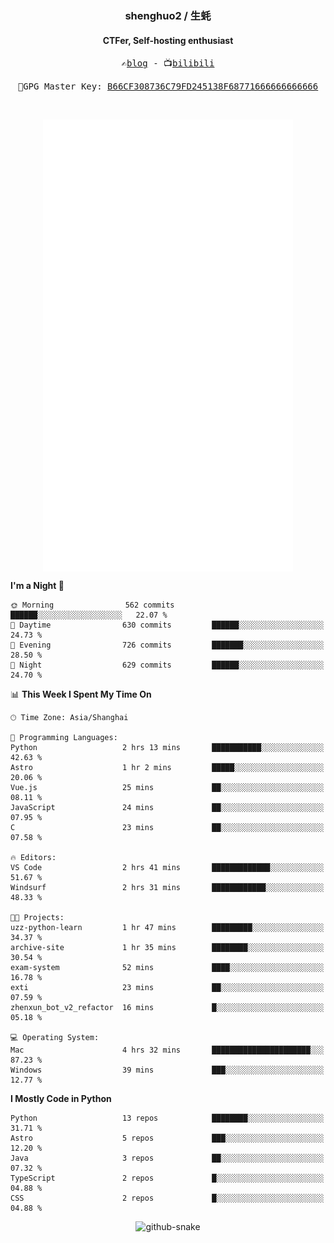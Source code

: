<h3 align="center"> shenghuo2 / 生蚝 </h3>
<h4 align="center" >CTFer, Self-hosting enthusiast</h3>


<p align="center">
  <samp>
    ✍️<a href="https://blog.shenghuo2.top/">blog</a> -
    📺<a href="https://space.bilibili.com/85894935">bilibili</a>
  </samp>
</p>
<p align="center">
  <samp>
     🔐GPG Master Key: <a align="center" href="https://github.com/shenghuo2.gpg">B66CF308736C79FD245138F68771666666666666</a>
  </samp>
</p>
<br>
<p align="center">
  <a href="https://github.com/shenghuo2">
    <img width="400" align="top" src="https://github.com/shenghuo2/shenghuo2/blob/main/metrics.left.svg" />
  </a>
  <a href="https://github.com/shenghuo2">
    <img width="400" align="top" src="https://github.com/shenghuo2/shenghuo2/blob/main/metrics.right.svg" />
  </a>
</p>


<!--START_SECTION:waka-->
**I'm a Night 🦉** 

```text
🌞 Morning                562 commits         ██████░░░░░░░░░░░░░░░░░░░   22.07 % 
🌆 Daytime                630 commits         ██████░░░░░░░░░░░░░░░░░░░   24.73 % 
🌃 Evening                726 commits         ███████░░░░░░░░░░░░░░░░░░   28.50 % 
🌙 Night                  629 commits         ██████░░░░░░░░░░░░░░░░░░░   24.70 % 
```


📊 **This Week I Spent My Time On** 

```text
🕑︎ Time Zone: Asia/Shanghai

💬 Programming Languages: 
Python                   2 hrs 13 mins       ███████████░░░░░░░░░░░░░░   42.63 % 
Astro                    1 hr 2 mins         █████░░░░░░░░░░░░░░░░░░░░   20.06 % 
Vue.js                   25 mins             ██░░░░░░░░░░░░░░░░░░░░░░░   08.11 % 
JavaScript               24 mins             ██░░░░░░░░░░░░░░░░░░░░░░░   07.95 % 
C                        23 mins             ██░░░░░░░░░░░░░░░░░░░░░░░   07.58 % 

🔥 Editors: 
VS Code                  2 hrs 41 mins       █████████████░░░░░░░░░░░░   51.67 % 
Windsurf                 2 hrs 31 mins       ████████████░░░░░░░░░░░░░   48.33 % 

🐱‍💻 Projects: 
uzz-python-learn         1 hr 47 mins        █████████░░░░░░░░░░░░░░░░   34.37 % 
archive-site             1 hr 35 mins        ████████░░░░░░░░░░░░░░░░░   30.54 % 
exam-system              52 mins             ████░░░░░░░░░░░░░░░░░░░░░   16.78 % 
exti                     23 mins             ██░░░░░░░░░░░░░░░░░░░░░░░   07.59 % 
zhenxun_bot_v2_refactor  16 mins             █░░░░░░░░░░░░░░░░░░░░░░░░   05.18 % 

💻 Operating System: 
Mac                      4 hrs 32 mins       ██████████████████████░░░   87.23 % 
Windows                  39 mins             ███░░░░░░░░░░░░░░░░░░░░░░   12.77 % 
```

**I Mostly Code in Python** 

```text
Python                   13 repos            ████████░░░░░░░░░░░░░░░░░   31.71 % 
Astro                    5 repos             ███░░░░░░░░░░░░░░░░░░░░░░   12.20 % 
Java                     3 repos             ██░░░░░░░░░░░░░░░░░░░░░░░   07.32 % 
TypeScript               2 repos             █░░░░░░░░░░░░░░░░░░░░░░░░   04.88 % 
CSS                      2 repos             █░░░░░░░░░░░░░░░░░░░░░░░░   04.88 % 
```




<!--END_SECTION:waka-->


<div align="center">
  <picture>
    <source media="(prefers-color-scheme: dark)" srcset="https://gist.githubusercontent.com/shenghuo2/bfce20b14ab0484cef03bae6e60e0b3a/raw/github-snake-dark.svg" />
    <source media="(prefers-color-scheme: light)" srcset="https://gist.githubusercontent.com/shenghuo2/bfce20b14ab0484cef03bae6e60e0b3a/raw/github-snake.svg" />
    <img alt="github-snake" src="https://gist.githubusercontent.com/shenghuo2/bfce20b14ab0484cef03bae6e60e0b3a/raw/github-snake.svg" />
  </picture>
</div>

<!--
**shenghuo2/shenghuo2** is a ✨ _special_ ✨ repository because its `README.md` (this file) appears on your GitHub profile.

Here are some ideas to get you started:

- 🔭 I’m currently working on ...
- 🌱 I’m currently learning ...
- 👯 I’m looking to collaborate on ...
- 🤔 I’m looking for help with ...
- 💬 Ask me about ...
- 📫 How to reach me: ...
- 😄 Pronouns: ...
- ⚡ Fun fact: ...
-->
